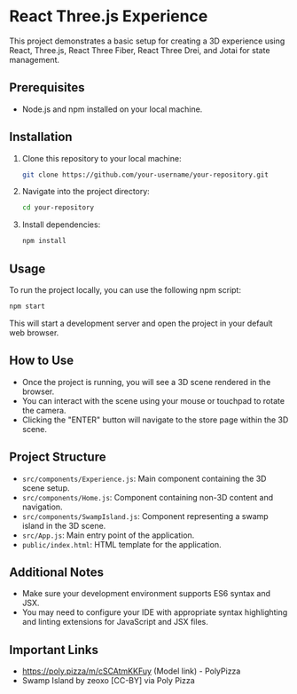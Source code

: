 # React Three.js Experience

This project demonstrates a basic setup for creating a 3D experience using React, Three.js, React Three Fiber, React Three Drei, and Jotai for state management.

## Prerequisites

- Node.js and npm installed on your local machine.

## Installation

1. Clone this repository to your local machine:

    ```bash
    git clone https://github.com/your-username/your-repository.git
    ```

2. Navigate into the project directory:

    ```bash
    cd your-repository
    ```

3. Install dependencies:

    ```bash
    npm install
    ```

## Usage

To run the project locally, you can use the following npm script:

```bash
npm start
```

This will start a development server and open the project in your default web browser.

## How to Use

- Once the project is running, you will see a 3D scene rendered in the browser.
- You can interact with the scene using your mouse or touchpad to rotate the camera.
- Clicking the "ENTER" button will navigate to the store page within the 3D scene.

## Project Structure

- `src/components/Experience.js`: Main component containing the 3D scene setup.
- `src/components/Home.js`: Component containing non-3D content and navigation.
- `src/components/SwampIsland.js`: Component representing a swamp island in the 3D scene.
- `src/App.js`: Main entry point of the application.
- `public/index.html`: HTML template for the application.

## Additional Notes

- Make sure your development environment supports ES6 syntax and JSX.
- You may need to configure your IDE with appropriate syntax highlighting and linting extensions for JavaScript and JSX files.





## Important Links
- https://poly.pizza/m/cSCAtmKKFuy (Model link) - PolyPizza
- Swamp Island by zeoxo [CC-BY] via Poly Pizza
 